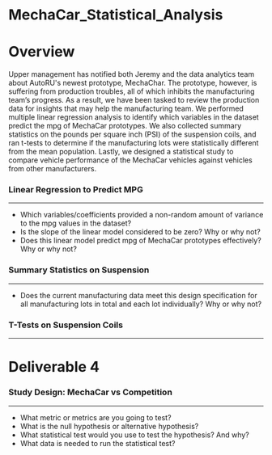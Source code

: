 # MechaCar_Statistical_Analysis

# Overview 

Upper management has notified both Jeremy and the data analytics team about AutoRU's newest prototype, MechaChar. The prototype, however, is suffering from production troubles, all of which inhibits the manufacturing team’s progress. As a result, we have been tasked to review the production data for insights that may help the manufacturing team. We performed multiple linear regression analysis to identify which variables in the dataset predict the mpg of MechaCar prototypes. We also collected summary statistics on the pounds per square inch (PSI) of the suspension coils, and ran t-tests to determine if the manufacturing lots were statistically different from the mean population. Lastly, we designed a statistical study to compare vehicle performance of the MechaCar vehicles against vehicles from other manufacturers. 


### Linear Regression to Predict MPG
________________________________________________________
- Which variables/coefficients provided a non-random amount of variance to the mpg values in the dataset?
- Is the slope of the linear model considered to be zero? Why or why not?
- Does this linear model predict mpg of MechaCar prototypes effectively? Why or why not?



### Summary Statistics on Suspension
________________________________________________________
- Does the current manufacturing data meet this design specification for all manufacturing lots in total and each lot individually? Why or why not?



### T-Tests on Suspension Coils
________________________________________________________


# Deliverable 4
### Study Design: MechaCar vs Competition 
________________________________________________________

- What metric or metrics are you going to test?
- What is the null hypothesis or alternative hypothesis?
- What statistical test would you use to test the hypothesis? And why?
- What data is needed to run the statistical test?
